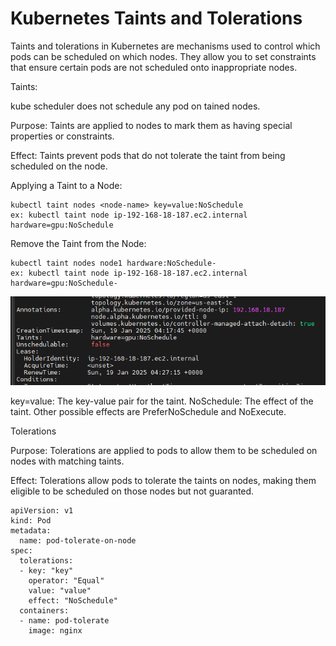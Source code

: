 # Kubernetes Taints and Tolerations

Taints and tolerations in Kubernetes are mechanisms used to control which pods can be scheduled on which nodes. They allow you to set constraints that ensure certain pods are not scheduled onto inappropriate nodes.

Taints:

kube scheduler does not schedule any pod on tained nodes. 

Purpose: Taints are applied to nodes to mark them as having special properties or constraints.

Effect: Taints prevent pods that do not tolerate the taint from being scheduled on the node.

Applying a Taint to a Node:

```
kubectl taint nodes <node-name> key=value:NoSchedule
ex: kubectl taint node ip-192-168-18-187.ec2.internal hardware=gpu:NoSchedule
```

Remove the Taint from the Node:

```
kubectl taint nodes node1 hardware:NoSchedule-
ex: kubectl taint node ip-192-168-18-187.ec2.internal hardware=gpu:NoSchedule-
```

![alt text](image.png)

key=value: The key-value pair for the taint.
NoSchedule: The effect of the taint. Other possible effects are PreferNoSchedule and NoExecute.

Tolerations

Purpose: Tolerations are applied to pods to allow them to be scheduled on nodes with matching taints.

Effect: Tolerations allow pods to tolerate the taints on nodes, making them eligible to be scheduled on those nodes but not guaranted.

```
apiVersion: v1
kind: Pod
metadata:
  name: pod-tolerate-on-node
spec:
  tolerations:
  - key: "key"
    operator: "Equal"
    value: "value"
    effect: "NoSchedule"
  containers:
  - name: pod-tolerate
    image: nginx

```